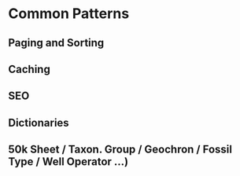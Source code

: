 # Common Patterns

## Paging and Sorting
## Caching
## SEO
## Dictionaries 
## 50k Sheet / Taxon. Group / Geochron / Fossil Type / Well Operator ...)